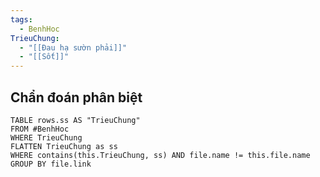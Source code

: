 ```yaml
---
tags:
  - BenhHoc
TrieuChung:
  - "[[Đau hạ sườn phải]]"
  - "[[Sốt]]"
---
```

## Chẩn đoán phân biệt
```dataview
TABLE rows.ss AS "TrieuChung"
FROM #BenhHoc
WHERE TrieuChung
FLATTEN TrieuChung as ss
WHERE contains(this.TrieuChung, ss) AND file.name != this.file.name
GROUP BY file.link
```
